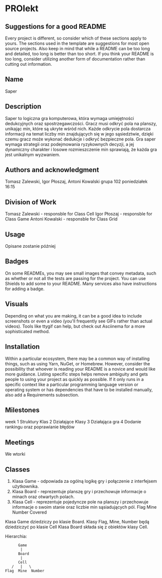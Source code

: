 # PROIekt


## Suggestions for a good README
Every project is different, so consider which of these sections apply to yours. The sections used in the template are suggestions for most open source projects. Also keep in mind that while a README can be too long and detailed, too long is better than too short. If you think your README is too long, consider utilizing another form of documentation rather than cutting out information.

## Name
Saper

## Description
Saper to logiczna gra komputerowa, która wymaga umiejętności dedukcyjnych oraz spostrzegawczości. Gracz musi odkryć pola na planszy, unikając min, które są ukryte wśród nich. Każde odkrycie pola dostarcza informacji na temat liczby min znajdujących się w jego sąsiedztwie, dzięki czemu gracz może wykonać dedukcje i odkryć bezpieczne pola. Gra saper wymaga strategii oraz podejmowania ryzykownych decyzji, a jej dynamiczny charakter i losowe rozmieszczenie min sprawiają, że każda gra jest unikalnym wyzwaniem.

## Authors and acknowledgment
Tomasz Zalewski, Igor Płoszaj, Antoni Kowalski grupa 102 poniedziałek 16:15

## Division of Work
Tomasz Zalewski - responsble for Class Cell
Igor Płoszaj - responsble for Class Game
Antoni Kowalski - responsble for Class Grid

## Usage
Opisane zostanie później

## Badges
On some READMEs, you may see small images that convey metadata, such as whether or not all the tests are passing for the project. You can use Shields to add some to your README. Many services also have instructions for adding a badge.

## Visuals
Depending on what you are making, it can be a good idea to include screenshots or even a video (you'll frequently see GIFs rather than actual videos). Tools like ttygif can help, but check out Asciinema for a more sophisticated method.

## Installation
Within a particular ecosystem, there may be a common way of installing things, such as using Yarn, NuGet, or Homebrew. However, consider the possibility that whoever is reading your README is a novice and would like more guidance. Listing specific steps helps remove ambiguity and gets people to using your project as quickly as possible. If it only runs in a specific context like a particular programming language version or operating system or has dependencies that have to be installed manually, also add a Requirements subsection.

## Milestones
week
1 Struktury Klas
2 Działające Klasy
3 Działająca gra
4 Dodanie rankingu oraz poprawianie błędów

## Meetings
We wtorki

## Classes
1. Klasa Game - odpowiada za ogólną logikę gry i połączenie z interfejsem użytkownika.
2. Klasa Board - reprezentuje planszę gry i przechowuje informacje o minach oraz otwartych polach.
3. Klasa Cell - reprezentuje pojedyncze pole na planszy i przechowuje informacje o swoim stanie oraz liczbie min sąsiadujących pól.
    Flag
    Mine
    Number
    Covered

Klasa Game dziedziczy po klasie Board.
Klasy Flag, Mine, Number będą dziedziczyć po klasie Cell
Klasa Board składa się z obiektów klasy Cell.

Hierarchia:

          Game
           |
          Board
           |
          Cell
       /   |   \
    Flag  Mine  Number
     